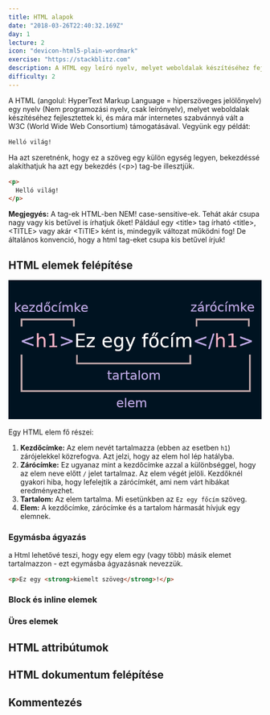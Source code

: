 ```yaml
---
title: HTML alapok
date: "2018-03-26T22:40:32.169Z"
day: 1
lecture: 2
icon: "devicon-html5-plain-wordmark"
exercise: "https://stackblitz.com"
description: A HTML egy leíró nyelv, melyet weboldalak készítéséhez fejlesztettek ki, és mára már internetes szabvánnyá vált a W3C támogatásával.
difficulty: 2
---
```



A HTML (angolul: HyperText Markup Language = hiperszöveges jelölőnyelv) egy nyelv (Nem programozási nyelv, csak leírónyelv), melyet weboldalak készítéséhez fejlesztettek ki, és mára már internetes szabvánnyá vált a W3C (World Wide Web Consortium) támogatásával.
Vegyünk egy példát:

```html
Helló világ!
```

Ha azt szeretnénk, hogy ez a szöveg egy külön egység legyen, bekezdéssé alakíthatjuk ha azt egy bekezdés (&lt;p>) tag-be illesztjük.

```html
<p>
  Helló világ!
</p>
```

<p class="blog-note"><b>Megjegyés:</b> A tag-ek HTML-ben NEM! case-sensitive-ek. Tehát akár csupa nagy vagy kis betűvel is írhatjuk őket! Páldául egy &lt;title> tag írható &lt;title>, &lt;TITLE> vagy akár &lt;TiTlE> ként is, mindegyik változat működni fog! De általános konvenció, hogy a html tag-eket csupa kis betűvel írjuk!</p>

<div class="section-divider-dots"></div>

## HTML elemek felépítése

![html-elem](./html-elem.png)

Egy HTML elem fő részei:

1. **Kezdőcímke:** Az elem nevét tartalmazza (ebben az esetben `h1`) zárójelekkel közrefogva. Azt jelzi, hogy az elem hol lép hatályba.
2. **Zárócímke:** Ez ugyanaz mint a kezdőcímke azzal a különbséggel, hogy az elem neve előtt `/` jelet tartalmaz. Az elem végét jelöli. Kezdőknél gyakori hiba, hogy lefelejtik a zárócímkét, ami nem várt hibákat eredményezhet.
3. **Tartalom:** Az elem tartalma. Mi esetünkben az `Ez egy főcím` szöveg.
4. **Elem:** A kezdőcímke, zárócímke és a tartalom hármasát hívjuk egy elemnek.

### Egymásba ágyazás

a Html lehetővé teszi, hogy egy elem egy (vagy több) másik elemet tartalmazzon - ezt egymásba ágyazásnak nevezzük.

```html
<p>Ez egy <strong>kiemelt szöveg</strong>!</p>
```

### Block és inline elemek

### Üres elemek

## HTML attribútumok


## HTML dokumentum felépítése


## Kommentezés

